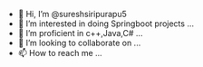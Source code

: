 - 👋 Hi, I’m @sureshsiripurapu5
- 👀 I’m interested in doing Springboot projects ...
- 🌱 I’m proficient in c++,Java,C# ...
- 💞️ I’m looking to collaborate on ...
- 📫 How to reach me ...

<!---
sureshsiripurapu5/sureshsiripurapu5 is a ✨ special ✨ repository because its `README.md` (this file) appears on your GitHub profile.
You can click the Preview link to take a look at your changes.
--->
